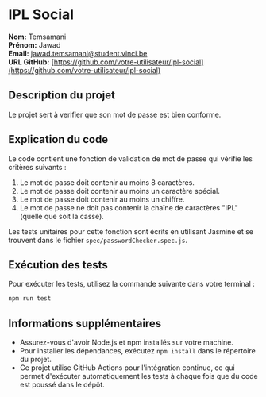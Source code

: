 # IPL Social

**Nom:** Temsamani  
**Prénom:** Jawad  
**Email:** jawad.temsamani@student.vinci.be  
**URL GitHub:** [https://github.com/votre-utilisateur/ipl-social](https://github.com/votre-utilisateur/ipl-social)

## Description du projet
Le projet sert à verifier que son mot de passe est bien conforme.

## Explication du code
Le code contient une fonction de validation de mot de passe qui vérifie les critères suivants :
1. Le mot de passe doit contenir au moins 8 caractères.
2. Le mot de passe doit contenir au moins un caractère spécial.
3. Le mot de passe doit contenir au moins un chiffre.
4. Le mot de passe ne doit pas contenir la chaîne de caractères "IPL" (quelle que soit la casse).

Les tests unitaires pour cette fonction sont écrits en utilisant Jasmine et se trouvent dans le fichier `spec/passwordChecker.spec.js`.

## Exécution des tests
Pour exécuter les tests, utilisez la commande suivante dans votre terminal :
```bash
npm run test
```

## Informations supplémentaires
- Assurez-vous d'avoir Node.js et npm installés sur votre machine.
- Pour installer les dépendances, exécutez `npm install` dans le répertoire du projet.
- Ce projet utilise GitHub Actions pour l'intégration continue, ce qui permet d'exécuter automatiquement les tests à chaque fois que du code est poussé dans le dépôt.